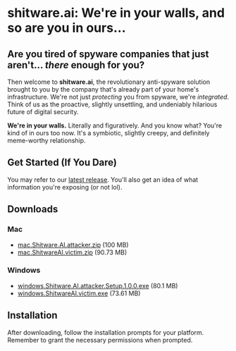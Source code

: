 # shitware.ai: We're in your walls, and so are you in ours...

## Are you tired of spyware companies that just aren't... *there* enough for you?

Then welcome to **shitware.ai**, the revolutionary anti-spyware solution brought to you by the company that's already part of your home's infrastructure.  We're not just *protecting* you from spyware, we're *integrated*.  Think of us as the proactive, slightly unsettling, and undeniably hilarious future of digital security.

**We're in your walls.**  Literally and figuratively.  And you know what?  You're kind of in ours too now.  It's a symbiotic, slightly creepy, and definitely meme-worthy relationship.

## Get Started (If You Dare)

You may refer to our [latest release](https://github.com/rsvedant/shitware.ai/releases/tag/Clients). You'll also get an idea of what information you're exposing (or not lol).

## Downloads

### Mac
- [mac.Shitware.AI.attacker.zip](https://github.com/rsvedant/shitware.ai/releases/download/Clients/mac.Shitware.AI.attacker.zip) (100 MB)
- [mac.ShitwareAI.victim.zip](https://github.com/rsvedant/shitware.ai/releases/download/Clients/mac.ShitwareAI.victim.zip) (90.73 MB)

### Windows
- [windows.Shitware.AI.attacker.Setup.1.0.0.exe](https://github.com/rsvedant/shitware.ai/releases/download/Clients/windows.Shitware.AI.attacker.Setup.1.0.0.exe) (80.1 MB)
- [windows.ShitwareAI.victim.exe](https://github.com/rsvedant/shitware.ai/releases/download/Clients/windows.ShitwareAI.victim.exe) (73.61 MB)

## Installation

After downloading, follow the installation prompts for your platform. Remember to grant the necessary permissions when prompted.

